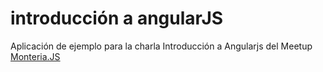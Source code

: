 # introducción a angularJS
Aplicación de ejemplo para la charla Introducción a Angularjs del Meetup [Monteria.JS](http://www.meetup.com/es-ES/monteriajs/events/229263305/) 
